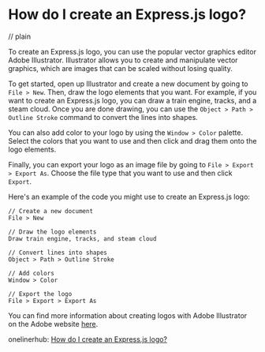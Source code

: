# How do I create an Express.js logo?
// plain

To create an Express.js logo, you can use the popular vector graphics editor Adobe Illustrator. Illustrator allows you to create and manipulate vector graphics, which are images that can be scaled without losing quality.

To get started, open up Illustrator and create a new document by going to `File > New`. Then, draw the logo elements that you want. For example, if you want to create an Express.js logo, you can draw a train engine, tracks, and a steam cloud. Once you are done drawing, you can use the `Object > Path > Outline Stroke` command to convert the lines into shapes.

You can also add color to your logo by using the `Window > Color` palette. Select the colors that you want to use and then click and drag them onto the logo elements.

Finally, you can export your logo as an image file by going to `File > Export > Export As`. Choose the file type that you want to use and then click `Export`.

Here's an example of the code you might use to create an Express.js logo:

```
// Create a new document
File > New

// Draw the logo elements
Draw train engine, tracks, and steam cloud

// Convert lines into shapes
Object > Path > Outline Stroke

// Add colors
Window > Color

// Export the logo
File > Export > Export As
```

You can find more information about creating logos with Adobe Illustrator on the Adobe website [here](https://helpx.adobe.com/illustrator/how-to/create-logo.html).

onelinerhub: [How do I create an Express.js logo?](https://onelinerhub.com/expressjs/how-do-i-create-an-express-js-logo)